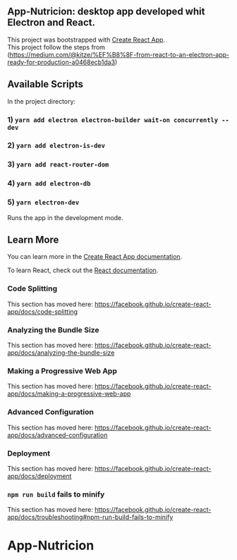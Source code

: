 ## App-Nutricion: desktop app developed whit Electron and React.

This project was bootstrapped with [Create React App](https://github.com/facebook/create-react-app). <br>
This project follow the steps from (https://medium.com/@kitze/%EF%B8%8F-from-react-to-an-electron-app-ready-for-production-a0468ecb1da3)

## Available Scripts

In the project directory:

### 1) `yarn add electron electron-builder wait-on concurrently --dev`

### 2) `yarn add electron-is-dev`

### 3) `yarn add react-router-dom`

### 4) `yarn add electron-db`

### 5) `yarn electron-dev`

Runs the app in the development mode.<br>

## Learn More

You can learn more in the [Create React App documentation](https://facebook.github.io/create-react-app/docs/getting-started).

To learn React, check out the [React documentation](https://reactjs.org/).

### Code Splitting

This section has moved here: https://facebook.github.io/create-react-app/docs/code-splitting

### Analyzing the Bundle Size

This section has moved here: https://facebook.github.io/create-react-app/docs/analyzing-the-bundle-size

### Making a Progressive Web App

This section has moved here: https://facebook.github.io/create-react-app/docs/making-a-progressive-web-app

### Advanced Configuration

This section has moved here: https://facebook.github.io/create-react-app/docs/advanced-configuration

### Deployment

This section has moved here: https://facebook.github.io/create-react-app/docs/deployment

### `npm run build` fails to minify

This section has moved here: https://facebook.github.io/create-react-app/docs/troubleshooting#npm-run-build-fails-to-minify
# App-Nutricion
